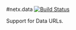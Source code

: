 #netx.data
[![Build Status][build-status-image]][build-status]

[build-status-image]: https://travis-ci.org/kaazing/netx.data.svg?branch=develop
[build-status]: https://travis-ci.org/kaazing/netx.data

Support for Data URLs.

